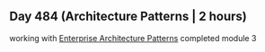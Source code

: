 ## Day 484 (Architecture Patterns | 2 hours)

working with [Enterprise Architecture Patterns](https://frontendmasters.com/courses/enterprise-patterns/)
completed module 3


